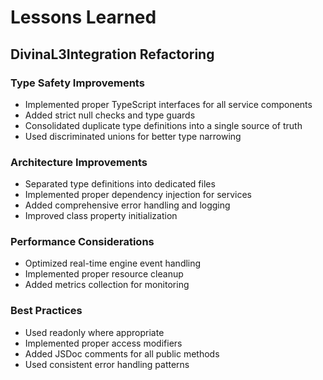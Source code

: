# Lessons Learned

## DivinaL3Integration Refactoring

### Type Safety Improvements
- Implemented proper TypeScript interfaces for all service components
- Added strict null checks and type guards
- Consolidated duplicate type definitions into a single source of truth
- Used discriminated unions for better type narrowing

### Architecture Improvements
- Separated type definitions into dedicated files
- Implemented proper dependency injection for services
- Added comprehensive error handling and logging
- Improved class property initialization

### Performance Considerations
- Optimized real-time engine event handling
- Implemented proper resource cleanup
- Added metrics collection for monitoring

### Best Practices
- Used readonly where appropriate
- Implemented proper access modifiers
- Added JSDoc comments for all public methods
- Used consistent error handling patterns
